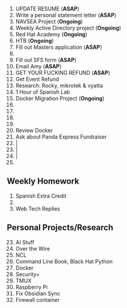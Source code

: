 
1.  UPDATE RESUME (**ASAP**)
2.  Write a personal statement letter (**ASAP**)
3.  NAVSEA Project (**Ongoing**)
4.  Weekly Active Directory project (**Ongoing**)
5.  Red Hat Academy (**Ongoing**)
6.  HTB (**Ongoing**)
7.  Fill out Masters application (**ASAP**)
8. 
9.  Fill out SFS form (**ASAP**)
10. Email Amy (**ASAP**)
11. GET YOUR FUCKING REFUND (**ASAP**)
12. Get Event Refund 
13. Research: Rocky, mikrotek & vyatta
14. 1 Hour of Spanish Lab 
15. Docker Migration Project (**Ongoing**)
16. 
17. 
18. 
19. 
20. Review Docker
21. Ask about Panda Express Fundraiser 
22. |
23. |
24. |
25. 

## Weekly Homework
1. Spanish  Extra Credit
2. 
3. Web Tech Replies

## Personal Projects/Research
23.  AI Stuff
24. Over the Wire
25. NCL
26. Command Line Book, Black Hat Python
27. Docker
28. Security+ 
29. TMUX
30. Raspberry Pi
31. Fix Obsidian Sync
32. Firewall container
